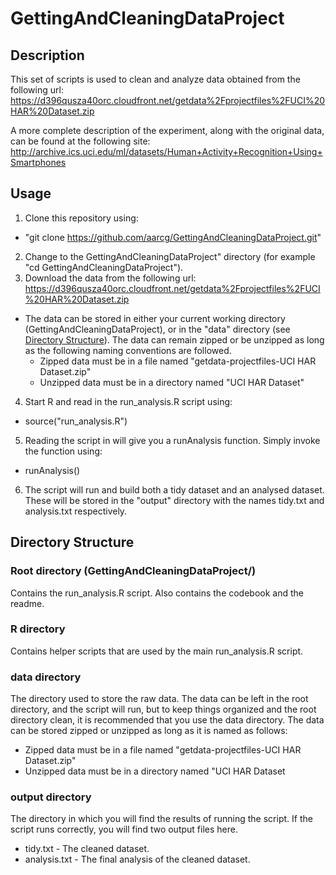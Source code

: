 # GettingAndCleaningDataProject

## Description
This set of scripts is used to clean and analyze data obtained from the following url: https://d396qusza40orc.cloudfront.net/getdata%2Fprojectfiles%2FUCI%20HAR%20Dataset.zip

A more complete description of the experiment, along with the original data, can be found at the following site: http://archive.ics.uci.edu/ml/datasets/Human+Activity+Recognition+Using+Smartphones

## Usage
1. Clone this repository using:
  - "git clone https://github.com/aarcg/GettingAndCleaningDataProject.git"
2. Change to the GettingAndCleaningDataProject" directory (for example "cd GettingAndCleaningDataProject").
3. Download the data from the following url: https://d396qusza40orc.cloudfront.net/getdata%2Fprojectfiles%2FUCI%20HAR%20Dataset.zip
  - The data can be stored in either your current working directory (GettingAndCleaningDataProject), or in the "data" directory (see [Directory Structure](#directory-structure)). The data can remain zipped or be unzipped as long as the following naming conventions are followed.
    - Zipped data must be in a file named "getdata-projectfiles-UCI HAR Dataset.zip"
    - Unzipped data must be in a directory named "UCI HAR Dataset"
4. Start R and read in the run_analysis.R script using:
  - source("run_analysis.R")
5. Reading the script in will give you a runAnalysis function. Simply invoke the function using:
  - runAnalysis()
6. The script will run and build both a tidy dataset and an analysed dataset. These will be stored in the "output" directory with the names tidy.txt and analysis.txt respectively.

## Directory Structure
### Root directory (GettingAndCleaningDataProject/)
Contains the run_analysis.R script. Also contains the codebook and the readme.

### R directory
Contains helper scripts that are used by the main run_analysis.R script.

### data directory
The directory used to store the raw data. The data can be left in the root directory, and the script will run, but to keep things organized and the root directory clean, it is recommended that you use the data directory. The data can be stored zipped or unzipped as long as it is named as follows:
  - Zipped data must be in a file named "getdata-projectfiles-UCI HAR Dataset.zip"
  - Unzipped data must be in a directory named "UCI HAR Dataset

### output directory
The directory in which you will find the results of running the script. If the script runs correctly, you will find two output files here.
  - tidy.txt - The cleaned dataset.
  - analysis.txt - The final analysis of the cleaned dataset.
